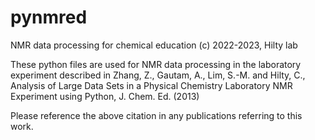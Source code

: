 # pynmred
NMR data processing for chemical education
(c) 2022-2023, Hilty lab

These python files are used for NMR data processing in the laboratory experiment described in
Zhang, Z., Gautam, A., Lim, S.-M. and Hilty, C., Analysis of Large Data Sets in a Physical Chemistry Laboratory NMR Experiment using Python, J. Chem. Ed. (2013)

Please reference the above citation in any publications referring to this work.

